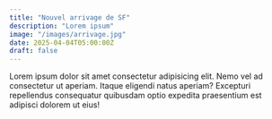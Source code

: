 ```yaml
---
title: "Nouvel arrivage de SF"
description: "Lorem ipsum"
image: "/images/arrivage.jpg"
date: 2025-04-04T05:00:00Z
draft: false
---
```


Lorem ipsum dolor sit amet consectetur adipisicing elit. Nemo vel ad consectetur ut aperiam. Itaque eligendi natus aperiam? Excepturi repellendus consequatur quibusdam optio expedita praesentium est adipisci dolorem ut eius!
